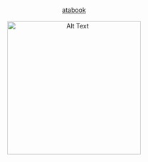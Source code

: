 <p align="center">
  <b> </b><br>
  <a href="https://uzukei.atabook.org/"> atabook  </a> 
  <br><br>
  <img src="https://cdn.discordapp.com/attachments/1095582926390956123/1385267220476592270/Untitled46_20250619220328-removebg-preview.png?ex=6860a6e2&is=685f5562&hm=219a1409fca2dcc7375cfe48a9213aa70c27199b278fddea9df88f9432ba8525&" alt="Alt Text" width="300" height="300"
</p>
